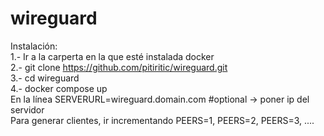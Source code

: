 # wireguard
Instalación:  
1.- Ir a la carperta en la que esté instalada docker  
2.- git clone https://github.com/pitiritic/wireguard.git  
3.- cd wireguard  
4.- docker compose up  
En la línea SERVERURL=wireguard.domain.com #optional -> poner ip del servidor  
Para generar clientes, ir incrementando PEERS=1, PEERS=2, PEERS=3, ....  
